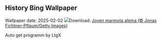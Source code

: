 ## History Bing Wallpaper
Wallpaper date: 2025-02-02
![](https://www.bing.com/th?id=OHR.AustriaMarmot_ES-ES5324822318_UHD.jpg&w=1000)Download: [Joven marmota alpina (© Jonas Fichtner-Pflaum/Getty Images)](https://www.bing.com/th?id=OHR.AustriaMarmot_ES-ES5324822318_UHD.jpg)

Auto get programm by LtgX
